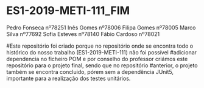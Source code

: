 # ES1-2019-METI-111_FIM
Pedro Fonseca nº78251
Inês Gomes nº78006
Filipa Gomes nº78005
Marco Silva nº77692
Sofia Esteves nº78140
Fábio Cardoso nº78021

#Este repositório foi criado porque no repositório onde se encontra todo o histórico do nosso trabalho (ES1-2019-METI-111) não foi possível
#adicionar dependencia no ficheiro POM e por conselho do professor criámos este repositório para o projeto final, sendo que no repositório 
#anterior, o projeto também se encontra concluido, pórem sem a dependência JUnit5, importante para a realização dos testes unitários.
